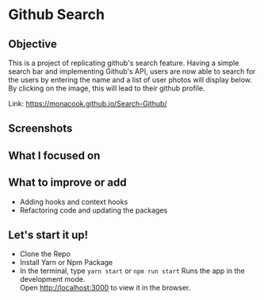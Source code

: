 # Github Search

## Objective

This is a project of replicating github's search feature. Having a simple search bar and implementing Github's API, users are now able to search for the users by entering the name and a list of user photos will display below. By clicking on the image, this will lead to their github profile.

Link: https://monacook.github.io/Search-Github/

## Screenshots

## What I focused on


## What to improve or add
- Adding hooks and context hooks
- Refactoring code and updating the packages

## Let's start it up! 
- Clone the Repo
- Install Yarn or Npm Package
- In the terminal, type `yarn start` or `npm run start` 
Runs the app in the development mode.\
Open [http://localhost:3000](http://localhost:3000) to view it in the browser.
